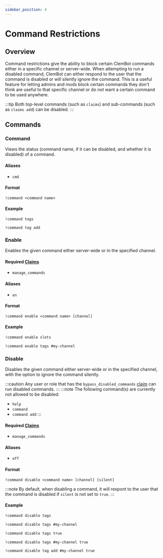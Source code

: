 ```yaml
---
sidebar_position: 4
---
```


# Command Restrictions

## Overview

Command restrictions give the ability to block certain ClemBot commands either in a specific channel or server-wide.
When attempting to run a disabled command, ClemBot can either respond to the user that the command is disabled or will silently ignore the command.
This is a useful feature for letting admins and mods block certain commands they don't think are useful to that specific channel or do not want a certain command to be used anywhere.

:::tip
Both top-level commands (such as `claims`) and sub-commands (such as `claims add`) can be disabled.
:::

## Commands

### Command

Views the status (command name, if it can be disabled, and whether it is disabled) of a command.

#### Aliases
- `cmd`

#### Format

```
!command <command name>
```

#### Example

```
!command tags
```

```
!command tag add
```

### Enable

Enables the given command either server-wide or in the specified channel.

#### Required [Claims](./Claims.md)
- `manage_commands`

#### Aliases
- `on`

#### Format

```
!command enable <command name> [channel]
```

#### Example

```txt title="Enable a command server-wide"
!command enable slots
```

```txt title="Enable a command in a specific channel"
!command enable tags #my-channel
```

### Disable

Disables the given command either server-wide or in the specified channel, with the option to ignore the command silently.

:::caution
Any user or role that has the `bypass_disabled_commands` [claim](./Claims.md) can run disabled commands.
:::
:::note
The following command(s) are currently not allowed to be disabled:
- `help`
- `command`
- `command add`
:::

#### Required [Claims](./Claims.md)
- `manage_commands`

#### Aliases
- `off`

#### Format

```
!command disable <command name> [channel] [silent]
```

:::note
By default, when disabling a command, it will respont to the user that the command is disabled if `silent` is not set to `true`.
:::

#### Example

```txt title="Disable a command server-wide"
!command disable tags
```

```txt title="Disable a command in a specific channel"
!command disable tags #my-channel
```

```txt title="Disable a command server-wide, silently"
!command disable tags true
```

```txt title="Disable a command in a specific channel, silently"
!command disable tags #my-channel true
```

```txt title="Disable a sub-command in a specific channel, silently"
!command disable tag add #my-channel true
```
